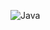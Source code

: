 ![Java](https://img.shields.io/badge/java-%23ED8B00.svg?style=for-the-badge&logo=openjdk&logoColor=white)